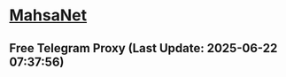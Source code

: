 
# [MahsaNet](https://t.me/mahsa_net)
## Free Telegram Proxy (Last Update: 2025-06-22 07:37:56)

    